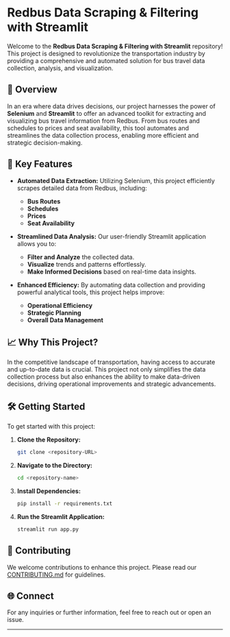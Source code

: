 
# Redbus Data Scraping & Filtering with Streamlit

Welcome to the **Redbus Data Scraping & Filtering with Streamlit** repository! This project is designed to revolutionize the transportation industry by providing a comprehensive and automated solution for bus travel data collection, analysis, and visualization.

## 🚀 Overview

In an era where data drives decisions, our project harnesses the power of **Selenium** and **Streamlit** to offer an advanced toolkit for extracting and visualizing bus travel information from Redbus. From bus routes and schedules to prices and seat availability, this tool automates and streamlines the data collection process, enabling more efficient and strategic decision-making.

## 🌟 Key Features

- **Automated Data Extraction:** Utilizing Selenium, this project efficiently scrapes detailed data from Redbus, including:
  - **Bus Routes**
  - **Schedules**
  - **Prices**
  - **Seat Availability**

- **Streamlined Data Analysis:** Our user-friendly Streamlit application allows you to:
  - **Filter and Analyze** the collected data.
  - **Visualize** trends and patterns effortlessly.
  - **Make Informed Decisions** based on real-time data insights.

- **Enhanced Efficiency:** By automating data collection and providing powerful analytical tools, this project helps improve:
  - **Operational Efficiency**
  - **Strategic Planning**
  - **Overall Data Management**

## 📈 Why This Project?

In the competitive landscape of transportation, having access to accurate and up-to-date data is crucial. This project not only simplifies the data collection process but also enhances the ability to make data-driven decisions, driving operational improvements and strategic advancements.

## 🛠️ Getting Started

To get started with this project:
1. **Clone the Repository:**
   ```bash
   git clone <repository-URL>
   ```

2. **Navigate to the Directory:**
   ```bash
   cd <repository-name>
   ```

3. **Install Dependencies:**
   ```bash
   pip install -r requirements.txt
   ```

4. **Run the Streamlit Application:**
   ```bash
   streamlit run app.py
   ```


## 🤝 Contributing

We welcome contributions to enhance this project. Please read our [CONTRIBUTING.md](CONTRIBUTING.md) for guidelines.

## 🌐 Connect

For any inquiries or further information, feel free to reach out or open an issue. 

---
